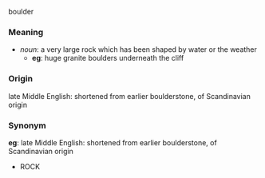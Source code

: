 boulder
### Meaning
+ _noun_: a very large rock which has been shaped by water or the weather
	+ __eg__:  huge granite boulders underneath the cliff

### Origin

late Middle English: shortened from earlier boulderstone, of Scandinavian origin

### Synonym

__eg__: late Middle English: shortened from earlier boulderstone, of Scandinavian origin

+ ROCK


